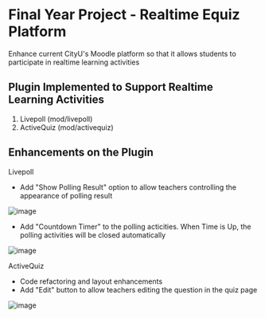 # Final Year Project - Realtime Equiz Platform
Enhance current CityU's Moodle platform so that it allows students to participate in realtime learning activities

## Plugin Implemented to Support Realtime Learning Activities
1. Livepoll (mod/livepoll)
2. ActiveQuiz (mod/activequiz)

## Enhancements on the Plugin
Livepoll
 - Add "Show Polling Result" option to allow teachers controlling the appearance of polling result
 
 ![image](https://user-images.githubusercontent.com/66471232/162189742-3b5d1d92-08e6-449b-be37-bf83e1643bf3.png)

 - Add "Countdown Timer" to the polling acticities. When Time is Up, the polling activities will be closed automatically
 
 ![image](https://user-images.githubusercontent.com/66471232/162189802-35e60a9f-776d-4812-bb9e-ac0c400f502e.png)


ActiveQuiz
 - Code refactoring and layout enhancements
 - Add "Edit" button to allow teachers editing the question in the quiz page

 ![image](https://user-images.githubusercontent.com/66471232/162189906-df584f71-afcd-4155-8857-7fc72ebc4b65.png)
